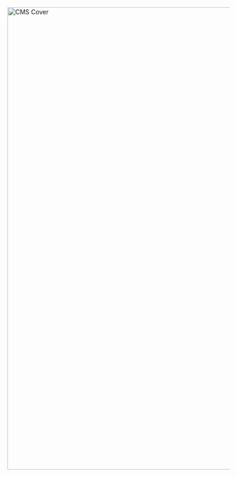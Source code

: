 <img width="2234" height="1050" alt="CMS Cover" src="https://github.com/user-attachments/assets/26cd0967-bc2f-4f3f-b28c-1e75186d7ead" />
